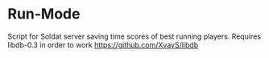 # Run-Mode
Script for Soldat server saving time scores of best running players. Requires libdb-0.3 in order to work https://github.com/XvayS/libdb
